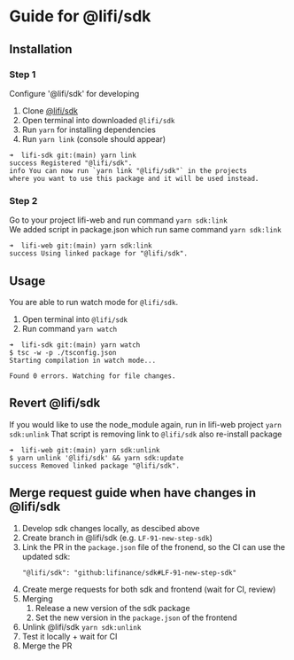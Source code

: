 # Guide for @lifi/sdk

## Installation

### Step 1
Configure '@lifi/sdk' for developing

1. Clone [@lifi/sdk](https://github.com/lifinance/sdk)
2. Open terminal into downloaded `@lifi/sdk`
3. Run `yarn` for installing dependencies
4. Run `yarn link` (console should appear)
```
➜  lifi-sdk git:(main) yarn link
success Registered "@lifi/sdk".
info You can now run `yarn link "@lifi/sdk"` in the projects
where you want to use this package and it will be used instead.
```
### Step 2
Go to your project lifi-web and run command `yarn sdk:link`
<br>
We added script in package.json which run same command `yarn sdk:link`
```
➜  lifi-web git:(main) yarn sdk:link
success Using linked package for "@lifi/sdk".
```

## Usage
You are able to run watch mode for `@lifi/sdk`.
1. Open terminal into `@lifi/sdk`
2. Run command `yarn watch`
```
➜  lifi-sdk git:(main) yarn watch
$ tsc -w -p ./tsconfig.json
Starting compilation in watch mode...

Found 0 errors. Watching for file changes.
```


## Revert @lifi/sdk
If you would like to use the node_module again, run in lifi-web project `yarn sdk:unlink`
That script is removing link to `@lifi/sdk` also re-install package
```
➜  lifi-web git:(main) yarn sdk:unlink
$ yarn unlink '@lifi/sdk' && yarn sdk:update
success Removed linked package "@lifi/sdk".
```


## Merge request guide when have changes in @lifi/sdk

1. Develop sdk changes locally, as descibed above
1. Create branch in @lifi/sdk (e.g. `LF-91-new-step-sdk`)
1. Link the PR in the `package.json` file of the fronend, so the CI can use the updated sdk:
    ```
    "@lifi/sdk": "github:lifinance/sdk#LF-91-new-step-sdk"
    ```
1. Create merge requests for both sdk and frontend (wait for CI, review)
1. Merging
   1. Release a new version of the sdk package
   1. Set the new version in the `package.json` of the frontend
1. Unlink @lifi/sdk `yarn sdk:unlink`
1. Test it locally + wait for CI
1. Merge the PR
